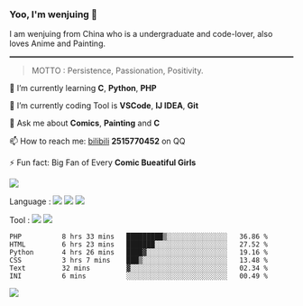 ### Yoo, I'm wenjuing 👋

I am wenjuing from China who is a undergraduate and code-lover, also loves Anime and Painting.
<hr style="border:1px solid grey"/>

> MOTTO : Persistence, Passionation, Positivity.

🌱 I’m currently learning **C**, **Python**, **PHP**

🔭 I’m currently coding Tool is **VSCode**, **IJ IDEA**, **Git**

💬 Ask me about **Comics**, **Painting** and **C**

📫 How to reach me: [bilibili](https://space.bilibili.com/359881460) **2515770452** on QQ

⚡ Fun fact: Big Fan of Every **Comic Bueatiful Girls**

![](https://github-readme-stats.vercel.app/api?username=wenjuing&theme=vue-dark)

Language : ![](https://img.shields.io/badge/Code-C-informational?style=flat&logo=C&logoColor=white&color=a8b9cc)
![](https://img.shields.io/badge/Code-Python-informational?style=flat&logo=Python&logoColor=white&color=3776ab)
![](https://img.shields.io/badge/Code-PHP-informational?style=flat&logo=php&logoColor=white&color=777bb4)

Tool : ![](https://img.shields.io/badge/Editor-VScode-informational?style=flat&logo=Visual–Studio–Code&logoColor=white&color=007acc)
![](https://img.shields.io/badge/Editor-IntelliJIDEA-informational?style=flat&logo=<LOGO_NAME>&logoColor=white&color=000000)

<!--START_SECTION:waka-->

```text
PHP          8 hrs 33 mins   █████████▒░░░░░░░░░░░░░░░   36.86 %
HTML         6 hrs 23 mins   ███████░░░░░░░░░░░░░░░░░░   27.52 %
Python       4 hrs 26 mins   ████▓░░░░░░░░░░░░░░░░░░░░   19.16 %
CSS          3 hrs 7 mins    ███▒░░░░░░░░░░░░░░░░░░░░░   13.48 %
Text         32 mins         ▓░░░░░░░░░░░░░░░░░░░░░░░░   02.34 %
INI          6 mins          ░░░░░░░░░░░░░░░░░░░░░░░░░   00.49 %
```

<!--END_SECTION:waka-->

![](https://visitor-badge.glitch.me/badge?page_id=wenjuing.readme)
